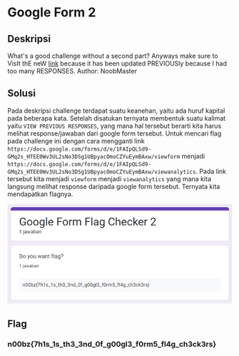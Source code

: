 # Google Form 2

## Deskripsi
What's a good challenge without a second part? Anyways make sure to VisIt thE neW [link](https://forms.gle/R8GmsHG4zQ885tGZA) because it has been updated PREVIOUSly because I had too many RESPONSES. 
Author: NoobMaster

## Solusi
Pada deskripsi challenge terdapat suatu keanehan, yaitu ada huruf kapital pada beberapa kata. Setelah disatukan ternyata membentuk suatu kalimat yaitu `VIEW PREVIOUS RESPONSES`, yang mana hal tersebut berarti kita harus melihat response/jawaban dari google form tersebut. Untuk mencari flag pada challenge ini dengan cara mengganti link `https://docs.google.com/forms/d/e/1FAIpQLSd9-GMq2s_HTEE0Wv3UL2sNo3DSg1UBpyacOmoCZYuEymBAxw/viewform` menjadi `https://docs.google.com/forms/d/e/1FAIpQLSd9-GMq2s_HTEE0Wv3UL2sNo3DSg1UBpyacOmoCZYuEymBAxw/viewanalytics`. Pada link tersebut kita menjadi `viewform` menjadi `viewanalytics` yang mana kita langsung melihat response daripada google form tersebut. Ternyata kita mendapatkan flagnya.

![Flag](flag.png)

## Flag
### n00bz{7h1s_1s_th3_3nd_0f_g00gl3_f0rm5_fl4g_ch3ck3rs}